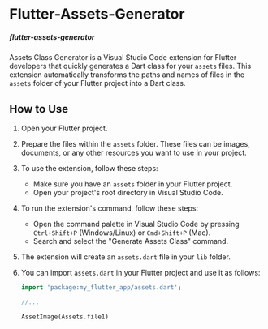 # Flutter-Assets-Generator
##### flutter-assets-generator 

Assets Class Generator is a Visual Studio Code extension for Flutter developers that quickly generates a Dart class for your `assets` files. This extension automatically transforms the paths and names of files in the `assets` folder of your Flutter project into a Dart class.

## How to Use

1. Open your Flutter project.

2. Prepare the files within the `assets` folder. These files can be images, documents, or any other resources you want to use in your project.

3. To use the extension, follow these steps:

   - Make sure you have an `assets` folder in your Flutter project.
   - Open your project's root directory in Visual Studio Code.

4. To run the extension's command, follow these steps:

   - Open the command palette in Visual Studio Code by pressing `Ctrl+Shift+P` (Windows/Linux) or `Cmd+Shift+P` (Mac).
   - Search and select the "Generate Assets Class" command.

5. The extension will create an `assets.dart` file in your `lib` folder.

6. You can import `assets.dart` in your Flutter project and use it as follows:

   ```dart
   import 'package:my_flutter_app/assets.dart';

   //...

   AssetImage(Assets.file1)
   ```

